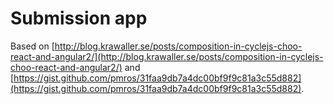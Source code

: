 # Submission app

Based on
[http://blog.krawaller.se/posts/composition-in-cyclejs-choo-react-and-angular2/](http://blog.krawaller.se/posts/composition-in-cyclejs-choo-react-and-angular2/)
and
[https://gist.github.com/pmros/31faa9db7a4dc00bf9f9c81a3c55d882](https://gist.github.com/pmros/31faa9db7a4dc00bf9f9c81a3c55d882).
